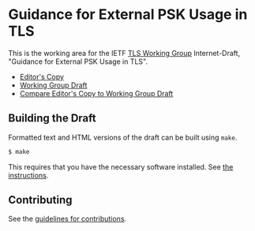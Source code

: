 # Guidance for External PSK Usage in TLS

This is the working area for the IETF [TLS Working Group](https://datatracker.ietf.org/wg/tls/documents/) Internet-Draft, "Guidance for External PSK Usage in TLS".

* [Editor's Copy](https://tlswg.github.io/external-psk-design-team/#go.draft-ietf-tls-external-psk-guidance.html)
* [Working Group Draft](https://tools.ietf.org/html/draft-ietf-tls-external-psk-guidance)
* [Compare Editor's Copy to Working Group Draft](https://tlswg.github.io/external-psk-design-team/#go.draft-ietf-tls-external-psk-guidance.diff)

## Building the Draft

Formatted text and HTML versions of the draft can be built using `make`.

```sh
$ make
```

This requires that you have the necessary software installed.  See
[the instructions](https://github.com/martinthomson/i-d-template/blob/master/doc/SETUP.md).


## Contributing

See the
[guidelines for contributions](https://github.com/tlswg/external-psk-design-team/blob//CONTRIBUTING.md).
